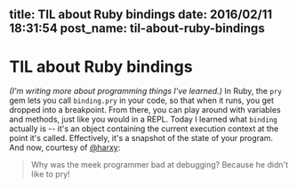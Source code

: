 title: TIL about Ruby bindings
date: 2016/02/11 18:31:54
post_name: til-about-ruby-bindings
---
# TIL about Ruby bindings

_(I'm writing more about programming things I've learned.)_ In Ruby, the `pry` gem lets you call `binding.pry` in your code, so that when it runs, you get dropped into a breakpoint. From there, you can play around with variables and methods, just like you would in a REPL. Today I learned what `binding` actually is -- it's an object containing the current execution context at the point it's called. Effectively, it's a snapshot of the state of your program. And now, courtesy of [@harxy](http://twitter.com/harxy): 

> Why was the meek programmer bad at debugging? Because he didn't like to pry!

